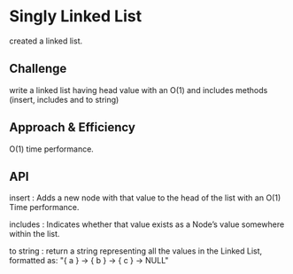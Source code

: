 # Singly Linked List
created a linked list.
## Challenge
write a linked list having head value with an O(1) and includes methods (insert, includes and to string)
## Approach & Efficiency
O(1) time performance.

## API

insert : Adds a new node with that value to the head of the list with an O(1) Time performance.

includes : Indicates whether that value exists as a Node’s value somewhere within the list.

to string : return a string representing all the values in the Linked List, formatted as:
"{ a } -> { b } -> { c } -> NULL"